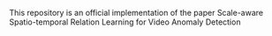 This repository is an official implementation of the paper Scale-aware Spatio-temporal Relation Learning for Video Anomaly Detection
